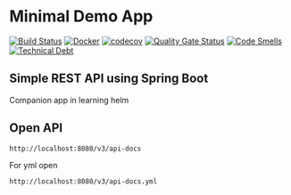 # Minimal Demo App

[![Build Status](https://travis-ci.org/dhananjay12/demo-app.svg?branch=master)](https://travis-ci.org/dhananjay12/demo-app)
[![Docker](https://img.shields.io/docker/pulls/dhananjay12/demo-app)](https://hub.docker.com/repository/docker/dhananjay12/demo-app)
[![codecov](https://codecov.io/gh/dhananjay12/demo-app/branch/master/graph/badge.svg)](https://codecov.io/gh/dhananjay12/demo-app)
[![Quality Gate Status](https://sonarcloud.io/api/project_badges/measure?project=dhananjay12_demo-app&metric=alert_status)](https://sonarcloud.io/dashboard?id=dhananjay12_demo-app)
[![Code Smells](https://sonarcloud.io/api/project_badges/measure?project=dhananjay12_demo-app&metric=code_smells)](https://sonarcloud.io/dashboard?id=dhananjay12_demo-app)
[![Technical Debt](https://sonarcloud.io/api/project_badges/measure?project=dhananjay12_demo-app&metric=sqale_index)](https://sonarcloud.io/dashboard?id=dhananjay12_demo-app)


## Simple REST API using Spring Boot

Companion app in learning helm

## Open API

```
http://localhost:8080/v3/api-docs
```
For yml open

```
http://localhost:8080/v3/api-docs.yml
```